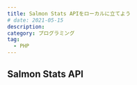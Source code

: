 ```yaml
---
title: Salmon Stats APIをローカルに立てよう
# date: 2021-05-15
description:
category: プログラミング
tag:
  - PHP
---
```


## Salmon Stats API
